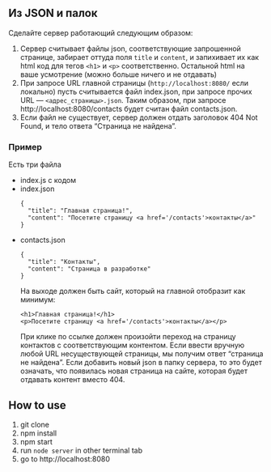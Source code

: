 ## Из JSON и палок

Сделайте сервер работающий следующим образом:

1. Сервер считывает файлы json, соответствующие запрошенной странице, забирает оттуда поля `title` и `content`, и запихивает их как html код для тегов `<h1>` и `<p>` соответственно. Остальной html на ваше усмотрение (можно больше ничего и не отдавать)
2. При запросе URL главной страницы (`http://localhost:8080/` если локально) пусть считывается файл index.json, при запросе прочих URL — `<адрес_страницы>.json`. Таким образом, при запросе http://localhost:8080/contacts будет считан файл contacts.json.
3. Если файл не существует, сервер должен отдать заголовок 404 Not Found, и тело ответа “Страница не найдена”.

### Пример

Есть три файла
- index.js с кодом
- index.json
  ```
  {
    "title": "Главная страница!",
    "content": "Посетите страницу <a href='/contacts'>контакты</a>"
  }
  ```
- contacts.json
  ```
  {
    "title": "Контакты",
    "content": "Страница в разработке"
  }
  ```
  На выходе должен быть сайт, который на главной отобразит как минимум:
  ```
  <h1>Главная страница!</h1>
  <p>Посетите страницу <a href='/contacts'>контакты</a></p>
  ```
  При клике по ссылке должен произойти переход на страницу контактов с соответствующим контентом. Если ввести вручную любой URL несуществующей страницы, мы получим ответ “страница не найдена”. Если добавить новый json в папку сервера, то это будет означать, что появилась новая страница на сайте, которая будет отдавать контент вместо 404.

## How to use
1. git clone
2. npm install
3. npm start
4. run `node server` in other terminal tab
5. go to http://localhost:8080
